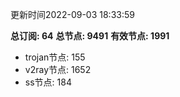 更新时间2022-09-03 18:33:59

**总订阅: 64**
**总节点: 9491**
**有效节点: 1991**
- trojan节点: 155
- v2ray节点: 1652
- ss节点: 184
